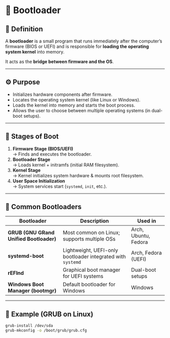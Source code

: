 # 🧠 Bootloader

## 📖 Definition
A **bootloader** is a small program that runs immediately after the computer’s firmware (BIOS or UEFI) and is responsible for **loading the operating system kernel** into memory.

It acts as the **bridge between firmware and the OS**.

---

## ⚙️ Purpose
- Initializes hardware components after firmware.
- Locates the operating system kernel (like Linux or Windows).
- Loads the kernel into memory and starts the boot process.
- Allows the user to choose between multiple operating systems (in dual-boot setups).

---

## 🧩 Stages of Boot
1. **Firmware Stage (BIOS/UEFI)**  
   → Finds and executes the bootloader.
2. **Bootloader Stage**  
   → Loads kernel + initramfs (initial RAM filesystem).
3. **Kernel Stage**  
   → Kernel initializes system hardware & mounts root filesystem.
4. **User Space Initialization**  
   → System services start (`systemd`, `init`, etc.).

---

## 🧰 Common Bootloaders
| Bootloader | Description | Used in |
|-------------|--------------|---------|
| **GRUB (GNU GRand Unified Bootloader)** | Most common on Linux; supports multiple OSs | Arch, Ubuntu, Fedora |
| **systemd-boot** | Lightweight, UEFI-only bootloader integrated with `systemd` | Arch, Fedora (UEFI) |
| **rEFInd** | Graphical boot manager for UEFI systems | Dual-boot setups |
| **Windows Boot Manager (bootmgr)** | Default bootloader for Windows | Windows |

---

## 🧠 Example (GRUB on Linux)

```bash
grub-install /dev/sda
grub-mkconfig -o /boot/grub/grub.cfg
